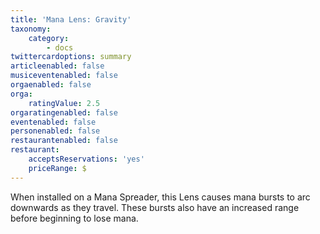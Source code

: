 ```yaml
---
title: 'Mana Lens: Gravity'
taxonomy:
    category:
        - docs
twittercardoptions: summary
articleenabled: false
musiceventenabled: false
orgaenabled: false
orga:
    ratingValue: 2.5
orgaratingenabled: false
eventenabled: false
personenabled: false
restaurantenabled: false
restaurant:
    acceptsReservations: 'yes'
    priceRange: $
---
```


When installed on a Mana Spreader, this Lens causes mana bursts to arc downwards as they travel. These bursts also have an increased range before beginning to lose mana.